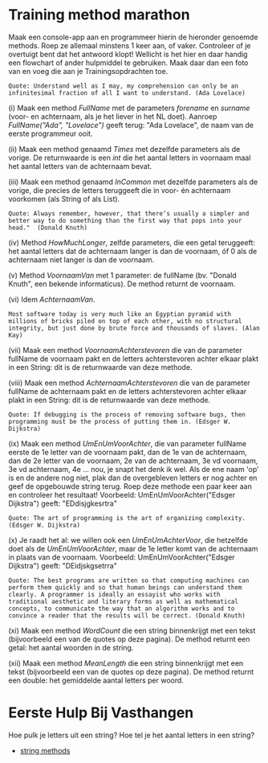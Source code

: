 # Training method marathon

Maak een console-app aan en programmeer hierin de hieronder genoemde methods. Roep ze allemaal minstens 1 keer aan, of vaker. Controleer of je overtuigt bent dat het antwoord klopt!
Wellicht is het hier en daar handig een flowchart of ander hulpmiddel te gebruiken. Maak daar dan een foto van en voeg die aan je Trainingsopdrachten toe.

`Quote: Understand well as I may, my comprehension can only be an infinitesimal fraction of all I want to understand. (Ada Lovelace)`

(i) Maak een method *FullName* met de parameters *forename* en *surname* (voor- en achternaam, als je het liever in het NL doet).
Aanroep *FullName("Ada", "Lovelace")* geeft terug: "Ada Lovelace", de naam van de eerste programmeur ooit.

(ii) Maak een method genaamd *Times* met dezelfde parameters als de vorige. De returnwaarde is een *int* die het aantal letters in voornaam maal het aantal letters van de achternaam bevat.

(iii) Maak een method genaamd *InCommon* met dezelfde parameters als de vorige, die precies de letters teruggeeft die in voor- én achternaam voorkomen (als String of als List).

`Quote: Always remember, however, that there’s usually a simpler and better way to do something than the first way that pops into your head."  (Donald Knuth)`

(iv) Method *HowMuchLonger*, zelfde parameters, die een getal teruggeeft: het aantal letters dat de achternaam langer is dan de voornaam, óf 0 als de achternaam niet langer is dan de voornaam.

(v) Method *VoornaamVan* met 1 parameter: de fullName
(bv. "Donald Knuth", een bekende informaticus).
De method returnt de voornaam.

(vi) Idem *AchternaamVan*.

`Most software today is very much like an Egyptian pyramid with millions of bricks piled on top of each other, with no structural integrity, but just done by brute force and thousands of slaves. (Alan Kay)`

(vii) Maak een method *VoornaamAchterstevoren* die van de parameter fullName de voornaam pakt en de letters achterstevoren achter elkaar plakt in een String: dit is de returnwaarde van deze methode.

(viii) Maak een method *AchternaamAchterstevoren* die van de parameter fullName de achternaam pakt en de letters achterstevoren achter elkaar plakt in een String: dit is de returnwaarde van deze methode.

`Quote: If debugging is the process of removing software bugs, then programming must be the process of putting them in. (Edsger W. Dijkstra)`

(ix) Maak een method *UmEnUmVoorAchter*, die van parameter fullName eerste de 1e letter van de voornaam pakt, dan de 1e van de achternaam, dan de 2e letter van de voornaam, 2e van de achternaam, 3e vd voornaam, 3e vd achternaam, 4e ... nou, je snapt het denk ik wel. Als de ene naam 'op' is en de andere nog niet, plak dan de overgebleven letters er nog achter en geef de opgebouwde string terug. Roep deze methode een paar keer aan en controleer het resultaat!
Voorbeeld: UmEnUmVoorAchter("Edsger Dijkstra") geeft: "EDdisjgkesrtra"

`Quote:
The art of programming is the art of organizing complexity. (Edsger W. Dijkstra)`

(x) Je raadt het al: we willen ook een *UmEnUmAchterVoor*, die hetzelfde doet als de *UmEnUmVoorAchter*, maar de 1e letter komt van de achternaam in plaats van de voornaam.
Voorbeeld: UmEnUmVoorAchter("Edsger Dijkstra") geeft: "DEidjskgsetrra"

`Quote: The best programs are written so that computing machines can perform them quickly and so that human beings can understand them clearly. A programmer is ideally an essayist who works with traditional aesthetic and literary forms as well as mathematical concepts, to communicate the way that an algorithm works and to convince a reader that the results will be correct. (Donald Knuth)`

(xi) Maak een method *WordCount* die een string binnenkrijgt met een tekst (bijvoorbeeld een van de quotes op deze pagina). De method returnt een getal: het aantal woorden in de string.

(xii) Maak een method *MeanLength* die een string binnenkrijgt met een tekst (bijvoorbeeld een van de quotes op deze pagina). De method returnt een double: het gemiddelde aantal letters per woord.  


# Eerste Hulp Bij Vasthangen

Hoe pulk je letters uit een string? Hoe tel je het aantal letters in een string?  
+ [string methods](../#string-methoden-aanroepen)
